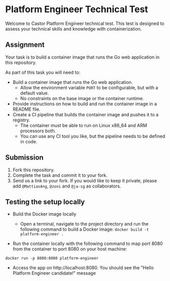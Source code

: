 # Platform Engineer Technical Test

Welcome to Castor Platform Engineer technical test. 
This test is designed to assess your technical skills and knowledge with containerization.

## Assignment

Your task is to build a container image that runs the Go web application in this repository.

As part of this task you will need to:

- Build a container image that runs the Go web application.
  - Allow the environment variable `PORT` to be configurable, but with a default value.
  - No constraints on the base image or the container runtime.
- Provide instructions on how to build and run the container image in a README file.
- Create a CI pipeline that builds the container image and pushes it to a registry.
  - The container must be able to run on Linux x86_64 and ARM processors both.
  - You can use any CI tool you like, but the pipeline needs to be defined in code.

## Submission

1. Fork this repository.
1. Complete the task and commit it to your fork.
1. Send us a link to your fork. If you would like to keep it private, please add `@MattiasAng`, `@zoni` and `@ja-sg` as collaborators.


## Testing the setup locally 

- Build the Docker image locally
  - Open a terminal, navigate to the project directory and run the following command to build a Docker image:
`docker build -t platform-engineer .`

- Run the container locally with the following command to map port 8080 from the container to port 8080 on your host machine:

`docker run -p 8080:8080 platform-engineer`

- Access the app on http://localhost:8080. You should see the "Hello Platform Engineer candidate!" message